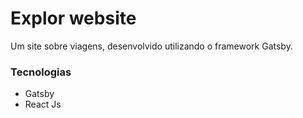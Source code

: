 # Explor website

Um site sobre viagens, desenvolvido utilizando o framework Gatsby.

### Tecnologias

- Gatsby
- React Js
